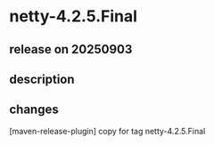 # netty-4.2.5.Final

## release on 20250903
## description
## changes
[maven-release-plugin] copy for tag netty-4.2.5.Final

